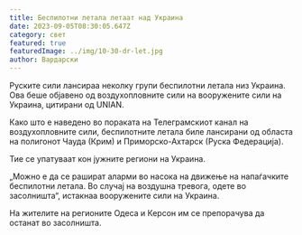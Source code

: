 ```yaml
---
title: Беспилотни летала летаат над Украина
date: 2023-09-05T08:30:05.647Z
category: свет
featured: true
featuredImage: ../img/10-30-dr-let.jpg
author: Вардарски
---
```

Руските сили лансираа неколку групи беспилотни летала низ Украина. Ова беше објавено од воздухопловните сили на вооружените сили на Украина, цитирани од UNIAN.

Како што е наведено во пораката на Телеграмскиот канал на воздухопловните сили, беспилотните летала биле лансирани од областа на полигонот Чауда (Крим) и Приморско-Ахтарск (Руска Федерација).

Тие се упатуваат кон јужните региони на Украина.

„Можно е да се рашират аларми во насока на движење на напаѓачките беспилотни летала. Во случај на воздушна тревога, одете во засолништа“, истакнаа вооружените сили на Украина.

На жителите на регионите Одеса и Керсон им се препорачува да останат во засолништа.